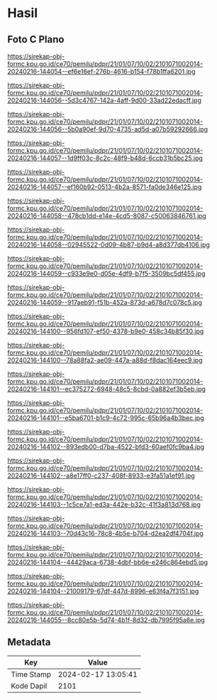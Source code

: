 # Hasil

## Foto C Plano

https://sirekap-obj-formc.kpu.go.id/ce70/pemilu/pdpr/21/01/07/10/02/2101071002014-20240216-144054--ef6e16ef-276b-4616-b154-f78b1ffa6201.jpg

https://sirekap-obj-formc.kpu.go.id/ce70/pemilu/pdpr/21/01/07/10/02/2101071002014-20240216-144056--5d3c4767-142a-4aff-9d00-33ad22edacff.jpg

https://sirekap-obj-formc.kpu.go.id/ce70/pemilu/pdpr/21/01/07/10/02/2101071002014-20240216-144056--5b0a90ef-9d70-4735-ad5d-a07b59292666.jpg

https://sirekap-obj-formc.kpu.go.id/ce70/pemilu/pdpr/21/01/07/10/02/2101071002014-20240216-144057--1d9ff03c-8c2c-48f9-b48d-6ccb31b5bc25.jpg

https://sirekap-obj-formc.kpu.go.id/ce70/pemilu/pdpr/21/01/07/10/02/2101071002014-20240216-144057--ef160b92-0513-4b2a-8571-fa0de346e125.jpg

https://sirekap-obj-formc.kpu.go.id/ce70/pemilu/pdpr/21/01/07/10/02/2101071002014-20240216-144058--478cb1dd-e14e-4cd5-8087-c50063846761.jpg

https://sirekap-obj-formc.kpu.go.id/ce70/pemilu/pdpr/21/01/07/10/02/2101071002014-20240216-144058--02945522-0d09-4b87-b9d4-a8d377db4106.jpg

https://sirekap-obj-formc.kpu.go.id/ce70/pemilu/pdpr/21/01/07/10/02/2101071002014-20240216-144059--c933e9e0-d05e-4df9-b7f5-3509bc5df455.jpg

https://sirekap-obj-formc.kpu.go.id/ce70/pemilu/pdpr/21/01/07/10/02/2101071002014-20240216-144059--917aeb91-f51b-452a-873d-a678d7c078c5.jpg

https://sirekap-obj-formc.kpu.go.id/ce70/pemilu/pdpr/21/01/07/10/02/2101071002014-20240216-144100--956fd107-ef50-4378-b9e0-458c34b85f30.jpg

https://sirekap-obj-formc.kpu.go.id/ce70/pemilu/pdpr/21/01/07/10/02/2101071002014-20240216-144100--78a88fa2-ae09-447a-a88d-f8dac164eec9.jpg

https://sirekap-obj-formc.kpu.go.id/ce70/pemilu/pdpr/21/01/07/10/02/2101071002014-20240216-144101--ec375272-6948-48c5-8cbd-0a882ef3b5eb.jpg

https://sirekap-obj-formc.kpu.go.id/ce70/pemilu/pdpr/21/01/07/10/02/2101071002014-20240216-144101--e5ba6701-b1c9-4c72-995c-65b96a4b3bec.jpg

https://sirekap-obj-formc.kpu.go.id/ce70/pemilu/pdpr/21/01/07/10/02/2101071002014-20240216-144102--893edb00-d7ba-4522-bfd3-60aef0fc9ba4.jpg

https://sirekap-obj-formc.kpu.go.id/ce70/pemilu/pdpr/21/01/07/10/02/2101071002014-20240216-144102--a8e17ff0-c237-408f-8933-e3fa51a1ef91.jpg

https://sirekap-obj-formc.kpu.go.id/ce70/pemilu/pdpr/21/01/07/10/02/2101071002014-20240216-144103--1c5ce7a1-ed3a-442e-b32c-41f3a813d768.jpg

https://sirekap-obj-formc.kpu.go.id/ce70/pemilu/pdpr/21/01/07/10/02/2101071002014-20240216-144103--70d43c16-78c8-4b5e-b704-d2ea2df4704f.jpg

https://sirekap-obj-formc.kpu.go.id/ce70/pemilu/pdpr/21/01/07/10/02/2101071002014-20240216-144104--44429aca-6738-4dbf-bb6e-e246c864ebd5.jpg

https://sirekap-obj-formc.kpu.go.id/ce70/pemilu/pdpr/21/01/07/10/02/2101071002014-20240216-144104--21009179-67df-447d-8996-e63f4a7f3151.jpg

https://sirekap-obj-formc.kpu.go.id/ce70/pemilu/pdpr/21/01/07/10/02/2101071002014-20240216-144055--8cc80e5b-5d74-4b1f-8d32-db7995f95a6e.jpg


## Metadata

| Key        | Value               |
| ---------- | ------------------- |
| Time Stamp | 2024-02-17 13:05:41 |
| Kode Dapil | 2101                |



